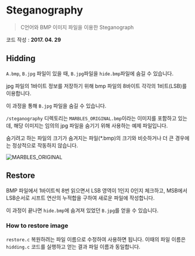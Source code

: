 # Steganography

>  C언어와 BMP 이미지 파일을 이용한 Steganograph

코드 작성 : **2017. 04. 29**



## Hidding

`A.bmp`, `B.jpg` 파일이 있을 때, `B.jpg`파일을 `hide.bmp`파일에 숨길 수 있습니다.

jpg 파일의 1바이트 정보를 저장하기 위해 bmp 파일의 8바이트 각각의 1비트(LSB)를 이용합니다.

이 과정을 통해 `B.jpg` 파일을 숨길 수 있습니다.



`/steganography` 디렉토리는 `MARBLES_ORIGINAL.bmp`이라는 이미지를 포함하고 있는데, 해당 이미지는 임의의 jpg 파일을 숨기기 위해 사용하는 예제 파일입니다.

숨기려고 하는 파일의 크기가 숨겨지는 파일(*.bmp)의 크기와 비슷하거나 더 큰 경우에는 정상적으로 작동하지 않습니다.

![MARBLES_ORIGINAL](MARBLES_ORIGINAL.bmp)





## Restore

BMP 파일에서 1바이트씩 8번 읽으면서 LSB 영역이 1인지 0인지 체크하고, MSB에서 LSB순서로 시프트 연산의 누적합을 구하여 새로운 파일에 작성합니다.

이 과정이 끝나면 `hide.bmp`에 숨겨져 있었던 `B.jpg`를 얻을 수 있습니다.



### How to restore image

`restore.c` 복원하려는 파일 이름으로 수정하여 사용하면 됩니다. 이때의 파일 이름은 `hidding.c` 코드를 실행하고 얻는 결과 파일 이름과 동일합니다.